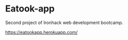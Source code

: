 # Eatook-app
Second project of Ironhack web development bootcamp. 

https://eatookapp.herokuapp.com/
